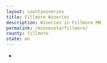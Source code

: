 ```yaml
---
layout: countywineries
title: Fillmore Wineries
description: Wineries in Fillmore MN
permalink: /minnesota/fillmore/
county: fillmore
state: mn
---
```

-
